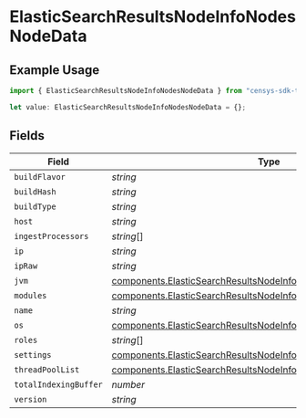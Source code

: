 # ElasticSearchResultsNodeInfoNodesNodeData

## Example Usage

```typescript
import { ElasticSearchResultsNodeInfoNodesNodeData } from "censys-sdk-typescript/models/components";

let value: ElasticSearchResultsNodeInfoNodesNodeData = {};
```

## Fields

| Field                                                                                                                                                | Type                                                                                                                                                 | Required                                                                                                                                             | Description                                                                                                                                          |
| ---------------------------------------------------------------------------------------------------------------------------------------------------- | ---------------------------------------------------------------------------------------------------------------------------------------------------- | ---------------------------------------------------------------------------------------------------------------------------------------------------- | ---------------------------------------------------------------------------------------------------------------------------------------------------- |
| `buildFlavor`                                                                                                                                        | *string*                                                                                                                                             | :heavy_minus_sign:                                                                                                                                   | N/A                                                                                                                                                  |
| `buildHash`                                                                                                                                          | *string*                                                                                                                                             | :heavy_minus_sign:                                                                                                                                   | N/A                                                                                                                                                  |
| `buildType`                                                                                                                                          | *string*                                                                                                                                             | :heavy_minus_sign:                                                                                                                                   | N/A                                                                                                                                                  |
| `host`                                                                                                                                               | *string*                                                                                                                                             | :heavy_minus_sign:                                                                                                                                   | N/A                                                                                                                                                  |
| `ingestProcessors`                                                                                                                                   | *string*[]                                                                                                                                           | :heavy_minus_sign:                                                                                                                                   | N/A                                                                                                                                                  |
| `ip`                                                                                                                                                 | *string*                                                                                                                                             | :heavy_minus_sign:                                                                                                                                   | N/A                                                                                                                                                  |
| `ipRaw`                                                                                                                                              | *string*                                                                                                                                             | :heavy_minus_sign:                                                                                                                                   | N/A                                                                                                                                                  |
| `jvm`                                                                                                                                                | [components.ElasticSearchResultsNodeInfoNodesNodeDataJVM](../../models/components/elasticsearchresultsnodeinfonodesnodedatajvm.md)                   | :heavy_minus_sign:                                                                                                                                   | N/A                                                                                                                                                  |
| `modules`                                                                                                                                            | [components.ElasticSearchResultsNodeInfoNodesNodeDataModules](../../models/components/elasticsearchresultsnodeinfonodesnodedatamodules.md)[]         | :heavy_minus_sign:                                                                                                                                   | N/A                                                                                                                                                  |
| `name`                                                                                                                                               | *string*                                                                                                                                             | :heavy_minus_sign:                                                                                                                                   | N/A                                                                                                                                                  |
| `os`                                                                                                                                                 | [components.ElasticSearchResultsNodeInfoNodesNodeDataOS](../../models/components/elasticsearchresultsnodeinfonodesnodedataos.md)                     | :heavy_minus_sign:                                                                                                                                   | N/A                                                                                                                                                  |
| `roles`                                                                                                                                              | *string*[]                                                                                                                                           | :heavy_minus_sign:                                                                                                                                   | N/A                                                                                                                                                  |
| `settings`                                                                                                                                           | [components.ElasticSearchResultsNodeInfoNodesNodeDataNodeSettings](../../models/components/elasticsearchresultsnodeinfonodesnodedatanodesettings.md) | :heavy_minus_sign:                                                                                                                                   | N/A                                                                                                                                                  |
| `threadPoolList`                                                                                                                                     | [components.ElasticSearchResultsNodeInfoNodesNodeDataThreadPool](../../models/components/elasticsearchresultsnodeinfonodesnodedatathreadpool.md)[]   | :heavy_minus_sign:                                                                                                                                   | N/A                                                                                                                                                  |
| `totalIndexingBuffer`                                                                                                                                | *number*                                                                                                                                             | :heavy_minus_sign:                                                                                                                                   | N/A                                                                                                                                                  |
| `version`                                                                                                                                            | *string*                                                                                                                                             | :heavy_minus_sign:                                                                                                                                   | N/A                                                                                                                                                  |